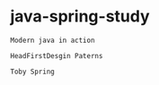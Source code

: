 # java-spring-study
```
Modern java in action 
```
```
HeadFirstDesgin Paterns 
```
```
Toby Spring 
```
